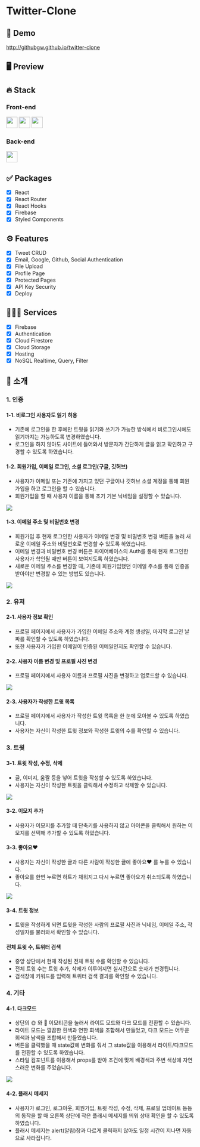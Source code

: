 # Twitter-Clone

## 🔗 Demo
http://githubgw.github.io/twitter-clone

## 🖥 Preview

## 🔥 Stack

### Front-end

<img height="30" src="https://img.shields.io/badge/React-black?style=for-the-badge&logo=React&logoColor=#61DAFB"/> <img height="30" src="https://img.shields.io/badge/Javascript-black?style=for-the-badge&logo=Javascript&logoColor=F7DF1E"/>
<img height="30" src="https://img.shields.io/badge/Styled components-black?style=for-the-badge&logo=styled-components&logoColor=DB7093"/>

### Back-end

<img height="30" src="https://img.shields.io/badge/Firebase-black?style=for-the-badge&logo=Firebase&logoColor=FFCA28"/>

## ✅ Packages

- [x] React
- [x] React Router
- [x] React Hooks
- [x] Firebase
- [x] Styled Components

## ⚙ Features

- [x] Tweet CRUD
- [x] Email, Google, Github, Social Authentication
- [x] File Upload
- [x] Profile Page
- [x] Protected Pages
- [x] API Key Security
- [x] Deploy

## 🧑🏻‍💻 Services 

- [x] Firebase
- [x] Authentication
- [x] Cloud Firestore
- [x] Cloud Storage
- [x] Hosting
- [x] NoSQL Realtime, Query, Filter

## 📌 소개

### 1. 인증

#### 1-1. 비로그인 사용자도 읽기 허용
- 기존에 로그인을 한 후에만 트윗을 읽기와 쓰기가 가능한 방식에서 비로그인시에도 읽기까지는 가능하도록 변경하였습니다.
- 로그인을 하지 않아도 사이트에 들어와서 방문자가 간단하게 글을 읽고 확인하고 구경할 수 있도록 하였습니다.

#### 1-2. 회원가입, 이메일 로그인, 소셜 로그인(구글, 깃허브)
- 사용자가 이메일 또는 기존에 가지고 있던 구글이나 깃허브 소셜 계정을 통해 회원가입을 하고 로그인을 할 수 있습니다.
- 회원가입을 할 때 사용자 이름을 통해 초기 기본 닉네임을 설정할 수 있습니다.
<img src="preview/login.gif" />

#### 1-3. 이메일 주소 및 비밀번호 변경
- 회원가입 후 현재 로그인한 사용자가 이메일 변경 및 비밀번호 변경 버튼을 눌러 새로운 이메일 주소와 비밀번호로 변경할 수 있도록 하였습니다.
- 이메일 변경과 비밀번호 변경 버튼은 파이어베이스의 Auth를 통해 현재 로그인한 사용자가 학인될 때만 버튼이 보여지도록 하였습니다.
- 새로운 이메일 주소를 변경할 때, 기존에 회원가입했던 이메일 주소를 통해 인증을 받아야만 변경할 수 있는 방법도 있습니다.
<img src="preview/email,pw.gif" />

### 2. 유저

#### 2-1. 사용자 정보 확인
- 프로필 페이지에서 사용자가 가입한 이메일 주소와 계정 생성일, 마지막 로그인 날짜를 확인할 수 있도록 하였습니다.
- 또한 사용자가 가입한 이메일이 인증된 이메일인지도 확인할 수 있습니다.

#### 2-2. 사용자 이름 변경 및 프로필 사진 변경
- 프로필 페이지에서 사용자 이름과 프로필 사진을 변경하고 업로드할 수 있습니다.
<img src="preview/profile.gif" />

#### 2-3. 사용자가 작성한 트윗 목록
- 프로필 페이지에서 사용자가 작성한 트윗 목록을 한 눈에 모아볼 수 있도록 하였습니다.
- 사용자는 자신이 작성한 트윗 정보와 작성한 트윗의 수를 확인할 수 있습니다.

### 3. 트윗

#### 3-1. 트윗 작성, 수정, 삭제
- 글, 이미지, 움짤 등을 넣어 트윗을 작성할 수 있도록 하였습니다.
- 사용자는 자신이 작성한 트윗을 클릭해서 수정하고 삭제할 수 있습니다.
<img src="preview/tweet.gif" />

#### 3-2. 이모지 추가
- 사용자가 이모지를 추가할 때 단축키를 사용하지 않고 아이콘을 클릭해서 원하는 이모지를 선택해 추가할 수 있도록 하였습니다.

#### 3-3. 좋아요❤️
- 사용자는 자신이 작성한 글과 다른 사람이 작성한 글에 좋아요❤️ 를 누를 수 있습니다.
- 좋아요를 한번 누르면 하트가 채워지고 다시 누르면 좋아요가 취소되도록 하였습니다.
<img src="preview/like.gif" />

#### 3-4. 트윗 정보
- 트윗을 작성하게 되면 트윗을 작성한 사람의 프로필 사진과 닉네임, 이메일 주소, 작성일자를 불러와서 확인할 수 있습니다.

#### 전체 트윗 수, 트위터 검색
- 중앙 상단에서 현재 작성된 전체 트윗 수를 확인할 수 있습니다.
- 전체 트윗 수는 트윗 추가, 삭제가 이루어지면 실시간으로 숫자가 변경됩니다.
- 검색창에 키워드를 입력해 트위터 검색 결과를 확인할 수 있습니다.

### 4. 기타

#### 4-1. 다크모드
- 상단의 🌞 와 🌙 이모티콘을 눌러서 라이트 모드와 다크 모드를 전환할 수 있습니다.
- 라이트 모드는 깔끔한 흰색과 연한 회색을 조합해서 만들었고, 다크 모드는 어두운 회색과 남색을 조합해서 만들었습니다.
- 버튼을 클릭했을 때 state값에 변화를 줘서 그 state값을 이용해서 라이트/다크모드를 전환할 수 있도록 하였습니다.
- 스타일 컴포넌트를 이용해서 props를 받아 조건에 맞게 배경색과 주변 색상에 자연스러운 변화를 주었습니다.
<img src="preview/dark.gif" />    

#### 4-2. 플래시 메세지
- 사용자가 로그인, 로그아웃, 회원가입, 트윗 작성, 수정, 삭제, 프로필 업데이트 등등의 동작을 할 때 오른쪽 상단에 작은 플래시 메세지를 띄워 상태 확인을 할 수 있도록 하였습니다.
- 플래시 메세지는 alert(알림)창과 다르게 클릭하지 않아도 일정 시간이 지나면 자동으로 사라집니다.
